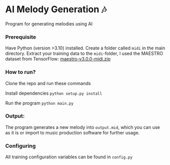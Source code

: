 # AI Melody Generation :notes:
Program for generating melodies using AI

### Prerequisite
Have Python (version >3.10) installed.
Create a folder called `midi` in the main directory.
Extract your training data to the `midi`-folder, I used the MAESTRO dataset from TensorFlow: [maestro-v3.0.0-midi.zip](https://magenta.tensorflow.org/datasets/maestro#download)


### How to run?

Clone the repo and run these commands

Install dependencies
`python setup.py install`

Run the program
`python main.py`

### Output:

The program generates a new melody into `output.mid`, which you can use as it is or import to music production software for further usage.

### Configuring

All training configuration variables can be found in `config.py`
